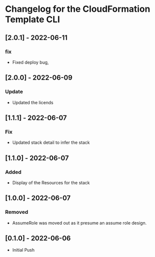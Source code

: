 # Changelog for the CloudFormation Template CLI

## [2.0.1] - 2022-06-11
### fix
- Fixed deploy bug,

## [2.0.0] - 2022-06-09
### Update
- Updated the licends

## [1.1.1] - 2022-06-07
### Fix
- Updated stack detail to infer the stack

## [1.1.0] - 2022-06-07
### Added
- Display of the Resources for the stack

## [1.0.0] - 2022-06-07
### Removed
- AssumeRole was moved out as it presume an assume role design.

## [0.1.0] - 2022-06-06
- Initial Push
